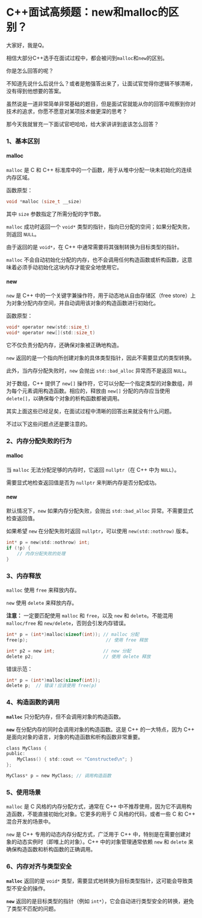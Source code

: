 # C++面试高频题：new和malloc的区别？

大家好，我是Q。

相信大部分C++选手在面试过程中，都会被问到`malloc`和`new`的区别。

你是怎么回答的呢？

不知道先说什么后说什么？或者是勉强答出来了，让面试官觉得你逻辑不够清晰，没有得到他想要的答案。

虽然说是一道非常简单非常基础的题目，但是面试官就能从你的回答中观察到你对技术的追求，你愿不愿意对某项技术做更深的思考？

那今天我就冒充一下面试官吧哈哈，给大家讲讲到底该怎么回答？

### 1、基本区别

#### malloc

`malloc` 是 C 和 C++ 标准库中的一个函数，用于从堆中分配一块未初始化的连续内存区域。

函数原型：

```c
void *malloc (size_t __size)
```

其中 `size` 参数指定了所需分配的字节数。

`malloc` 成功时返回一个 `void*` 类型的指针，指向已分配的空间；如果分配失败，则返回 `NULL`。

由于返回的是 `void*`，在 C++ 中通常需要将其强制转换为目标类型的指针。

`malloc` 不会自动初始化分配的内存，也不会调用任何构造函数或析构函数，这意味着必须手动初始化这块内存才能安全地使用它。

#### new

`new` 是 C++ 中的一个关键字兼操作符，用于动态地从自由存储区（free store）上为对象分配内存空间，并自动调用该对象的构造函数进行初始化。

函数原型：

```c
void* operator new(std::size_t)
void* operator new[](std::size_t)
```

它不仅负责分配内存，还确保对象被正确地构造。

`new` 返回的是一个指向所创建对象的具体类型指针，因此不需要显式的类型转换。

此外，当内存分配失败时，`new` 会抛出 `std::bad_alloc` 异常而不是返回 `NULL`。

对于数组，C++ 提供了 `new[]` 操作符，它可以分配一个指定类型的对象数组，并为每个元素调用构造函数。相应的，释放由 `new[]` 分配的内存应当使用 `delete[]`，以确保每个对象的析构函数都被调用。

其实上面这些已经足矣，在面试过程中清晰的回答出来就没有什么问题。

不过以下这些问题点还是要注意的。

### 2、内存分配失败的行为

#### malloc

当 `malloc` 无法分配足够的内存时，它返回 `nullptr`（在 C++ 中为 `NULL`）。

需要显式地检查返回值是否为 `nullptr` 来判断内存是否分配成功。

#### new

默认情况下，`new` 如果内存分配失败，会抛出 `std::bad_alloc` 异常。不需要显式检查返回值。

如果希望 `new` 在分配失败时返回 `nullptr`，可以使用 `new(std::nothrow)` 版本。

```c
int* p = new(std::nothrow) int;
if (!p) {
    // 内存分配失败的处理
}
```

### 3、内存释放

`malloc` 使用 `free` 来释放内存。

`new` 使用 `delete` 来释放内存。

**注意：** 一定要匹配使用 `malloc` 和 `free`，以及 `new` 和 `delete`。不能混用 `malloc/free` 和 `new/delete`，否则会引发内存错误。

```c
int* p = (int*)malloc(sizeof(int)); // malloc 分配
free(p);                             // 使用 free 释放

int* p2 = new int;                  // new 分配
delete p2;                          // 使用 delete 释放
```

错误示范：

```c
int* p = (int*)malloc(sizeof(int)); 
delete p;  // 错误！应该使用 free(p)
```

### 4、构造函数的调用

**`malloc`** 只分配内存，但不会调用对象的构造函数。

**`new`** 在分配内存的同时会调用对象的构造函数。这是 C++ 的一大特点，因为 C++ 是面向对象的语言，对象的构造函数和析构函数非常重要。

```c
class MyClass {
public:
    MyClass() { std::cout << "Constructed\n"; }
};

MyClass* p = new MyClass; // 调用构造函数
```

### 5、使用场景

`malloc` 是 C 风格的内存分配方式，通常在 C++ 中不推荐使用，因为它不调用构造函数，不能直接初始化对象。它更多的用于 C 风格的代码，或者一些 C 和 C++ 混合开发的场景中。

`new` 是 C++ 专用的动态内存分配方式，广泛用于 C++ 中，特别是在需要创建对象的动态实例时（即堆上的对象）。C++ 中的对象管理通常依赖 `new` 和 `delete` 来确保构造函数和析构函数的正确调用。

### 6、内存对齐与类型安全

**`malloc`** 返回的是 `void*` 类型，需要显式地转换为目标类型指针，这可能会导致类型不安全的操作。

**`new`** 返回的是目标类型的指针（例如 `int*`），它会自动进行类型安全的转换，避免了类型不匹配的问题。
